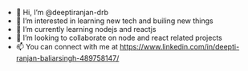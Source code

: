 - 👋 Hi, I’m @deeptiranjan-drb
- 👀 I’m interested in learning new tech and builing new things
- 🌱 I’m currently learning nodejs and reactjs
- 💞️ I’m looking to collaborate on node and react related projects
- 📫 You can connect with me at https://www.linkedin.com/in/deepti-ranjan-baliarsingh-489758147/

<!---
deeptiranjan-drb/deeptiranjan-drb is a ✨ special ✨ repository because its `README.md` (this file) appears on your GitHub profile.
You can click the Preview link to take a look at your changes.
--->
